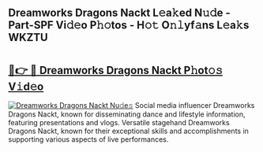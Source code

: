 ## Dreamworks Dragons Nackt L𝚎a𝚔ed N𝚞𝚍e - Part-SPF Vi𝚍𝚎o P𝚑𝚘tos - H𝚘𝚝 O𝚗𝚕yf𝚊ns L𝚎a𝚔s WKZTU

# <h2><a href="http://kfa1a2i.oniu.top/?m=Dreamworks+Dragons+Nackt">🔗👉 🔴 Dreamworks Dragons Nackt P𝚑ot𝚘𝚜 V𝚒d𝚎o</a></h2>

[![Dreamworks Dragons Nackt Nu𝚍e𝚜](https://i.imgur.com/0qMVB7G.gif)](http://kfa1a2i.oniu.top/?m=Dreamworks+Dragons+Nackt)
Social media influencer Dreamworks Dragons Nackt, known for disseminating dance and lifestyle information, featuring presentations and vlogs. Versatile stagehand Dreamworks Dragons Nackt, known for their exceptional skills and accomplishments in supporting various aspects of live performances.  

